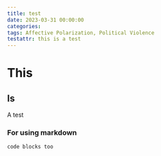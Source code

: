 ```yaml
---
title: test
date: 2023-03-31 00:00:00
categories: 
tags: Affective Polarization, Political Violence
testattr: this is a test
---
```


# This

## Is

A test

### For using markdown

```
code blocks too
```


